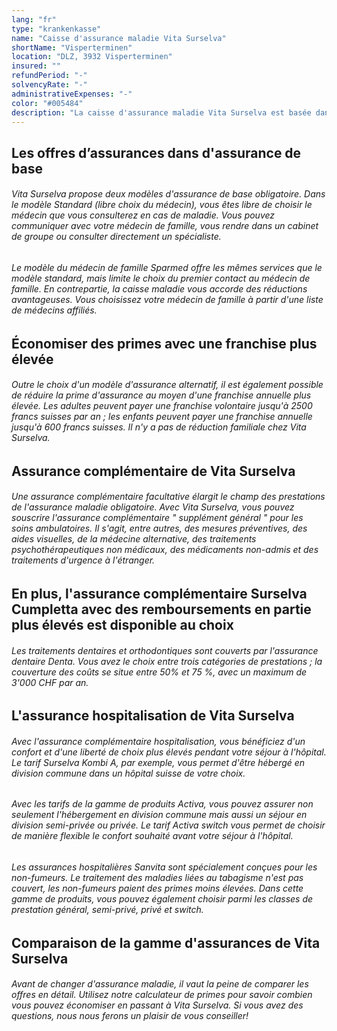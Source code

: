 ```yaml
---
lang: "fr"
type: "krankenkasse"
name: "Caisse d'assurance maladie Vita Surselva"
shortName: "Visperterminen"
location: "DLZ, 3932 Visperterminen"
insured: ""
refundPeriod: "-"
solvencyRate: "-"
administrativeExpenses: "-"
color: "#005484"
description: "La caisse d'assurance maladie Vita Surselva est basée dans la ville d'Ilanz dans la région de Surselva, dans le canton des Grisons. Elle est cependant active dans toute la Suisse. L'assureur maladie a été fondé en 1991 de la fusion de la caisse maladie de Ruis et du groupe ÖKK. Aujourd'hui, l'entreprise compte environ 5000 assurés, ce qui en fait l'une des plus petites caisses maladie de Suisse."
---
```


## Les offres d’assurances dans d'assurance de base

###### Vita Surselva propose deux modèles d'assurance de base obligatoire. Dans le modèle Standard (libre choix du médecin), vous êtes libre de choisir le médecin que vous consulterez en cas de maladie. Vous pouvez communiquer avec votre médecin de famille, vous rendre dans un cabinet de groupe ou consulter directement un spécialiste.

###### Le modèle du médecin de famille Sparmed offre les mêmes services que le modèle standard, mais limite le choix du premier contact au médecin de famille. En contrepartie, la caisse maladie vous accorde des réductions avantageuses. Vous choisissez votre médecin de famille à partir d'une liste de médecins affiliés.

## Économiser des primes avec une franchise plus élevée

###### Outre le choix d'un modèle d'assurance alternatif, il est également possible de réduire la prime d'assurance au moyen d'une franchise annuelle plus élevée. Les adultes peuvent payer une franchise volontaire jusqu'à 2500 francs suisses par an ; les enfants peuvent payer une franchise annuelle jusqu'à 600 francs suisses. Il n'y a pas de réduction familiale chez Vita Surselva.

## Assurance complémentaire de Vita Surselva

###### Une assurance complémentaire facultative élargit le champ des prestations de l'assurance maladie obligatoire. Avec Vita Surselva, vous pouvez souscrire l'assurance complémentaire " supplément général " pour les soins ambulatoires. Il s'agit, entre autres, des mesures préventives, des aides visuelles, de la médecine alternative, des traitements psychothérapeutiques non médicaux, des médicaments non-admis et des traitements d'urgence à l'étranger.

## En plus, l'assurance complémentaire Surselva Cumpletta avec des remboursements en partie plus élevés est disponible au choix

###### Les traitements dentaires et orthodontiques sont couverts par l'assurance dentaire Denta. Vous avez le choix entre trois catégories de prestations ; la couverture des coûts se situe entre 50% et 75 %, avec un maximum de 3'000 CHF par an.

## L'assurance hospitalisation de Vita Surselva

###### Avec l'assurance complémentaire hospitalisation, vous bénéficiez d'un confort et d'une liberté de choix plus élevés pendant votre séjour à l'hôpital. Le tarif Surselva Kombi A, par exemple, vous permet d'être hébergé en division commune dans un hôpital suisse de votre choix.

###### Avec les tarifs de la gamme de produits Activa, vous pouvez assurer non seulement l'hébergement en division commune mais aussi un séjour en division semi-privée ou privée. Le tarif Activa switch vous permet de choisir de manière flexible le confort souhaité avant votre séjour à l'hôpital.

###### Les assurances hospitalières Sanvita sont spécialement conçues pour les non-fumeurs. Le traitement des maladies liées au tabagisme n'est pas couvert, les non-fumeurs paient des primes moins élevées. Dans cette gamme de produits, vous pouvez également choisir parmi les classes de prestation général, semi-privé, privé et switch.

## Comparaison de la gamme d'assurances de Vita Surselva

###### Avant de changer d'assurance maladie, il vaut la peine de comparer les offres en détail. Utilisez notre calculateur de primes pour savoir combien vous pouvez économiser en passant à Vita Surselva. Si vous avez des questions, nous nous ferons un plaisir de vous conseiller!

